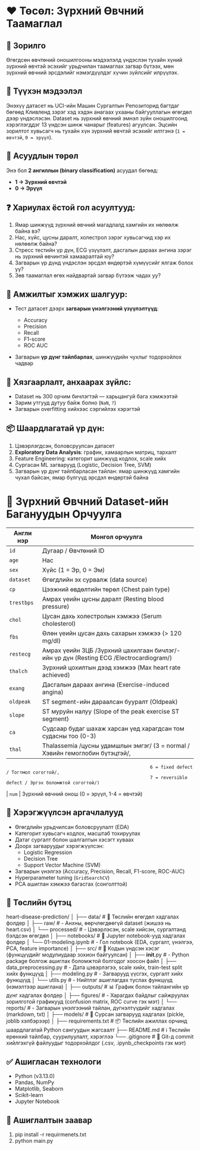 # ❤️ Төсөл: Зүрхний Өвчний Таамаглал

## 🎯 Зорилго  
Өгөгдсөн өвчтөний оношилгооны мэдээлэлд үндэслэн тухайн хүний зүрхний өвчтэй эсэхийг урьдчилан таамаглах загвар бүтээх, мөн зүрхний өвчний эрсдэлийг нэмэгдүүлдэг хүчин зүйлсийг илрүүлэх.

## 🧾 Түүхэн мэдээлэл  
Энэхүү датасет нь UCI-ийн Машин Сургалтын Репозиторид багтдаг бөгөөд Кливленд зэрэг хэд хэдэн анагаах ухааны байгууллагын өгөгдөл дээр үндэслэсэн. Dataset нь зүрхний өвчний эмнэл зүйн оношилгоонд хэрэглэгддэг 13 үндсэн шинж чанарыг (features) агуулсан. Эцсийн зорилтот хувьсагч нь тухайн хүн зүрхний өвчтэй эсэхийг илтгэнэ (`1 = өвчтэй`, `0 = эрүүл`).

## 🧠 Асуудлын төрөл  
Энэ бол **2 ангиллын (binary classification)** асуудал бөгөөд:
- **1 → Зүрхний өвчтэй**
- **0 → Эрүүл**

## ❓ Хариулах ёстой гол асуултууд:
1. Ямар шинжүүд зүрхний өвчний магадлалд хамгийн их нөлөөлж байна вэ?
2. Нас, хүйс, цусны даралт, холестрол зэрэг хувьсагчид хэр их нөлөөлж байна?
3. Стресс тестийн үр дүн, ECG үзүүлэлт, дасгалын дараах ангина зэрэг нь зүрхний өвчинтэй хамааралтай юу?
4. Загварын үр дүнд үндэслэн эрсдэл өндөртэй хүмүүсийг ялгаж болох уу?
5. Зөв таамаглал өгөх найдвартай загвар бүтээж чадах уу?

## 📏 Амжилтыг хэмжих шалгуур:
- Тест датасет дээрх **загварын үнэлгээний үзүүлэлтүүд**:  
  - Accuracy  
  - Precision  
  - Recall  
  - F1-score  
  - ROC AUC

- Загварын **үр дүнг тайлбарлах**, шинжүүдийн чухлыг тодорхойлох чадвар

## 🚧 Хязгаарлалт, анхаарах зүйлс:
- Dataset нь 300 орчим бичлэгтэй — харьцангуй бага хэмжээтэй
- Зарим утгууд дутуу байж болно (`NaN`, `?`)
- Загварын overfitting хийхээс сэргийлэх хэрэгтэй

## 📦 Шаардлагатай үр дүн:
1. Цэвэрлэгдсэн, боловсруулсан датасет
2. **Exploratory Data Analysis**: график, хамаарлын матриц, тархалт
3. Feature Engineering: категорит шинжүүд кодлох, scale хийх
4. Сургасан ML загварууд (Logistic, Decision Tree, SVM)
5. Загварын үр дүнг тайлбарласан тайлан: ямар шинжүүд хамгийн чухал байсан, ямар бүлгүүд эрсдэл өндөртэй байна

# 🏥 Зүрхний Өвчний Dataset-ийн Багануудын Орчуулга

| Англи нэр         | Монгол орчуулга                               
|-------------------|-----------------------------------------------
| `id`              | Дугаар / Өвчтөний ID                         
| `age`             | Нас                                          
| `sex`             | Хүйс (1 = Эр, 0 = Эм)                        
| `dataset`         | Өгөгдлийн эх сурвалж (data source)           
| `cp`              | Цээжний өвдөлтийн төрөл (Chest pain type)    
| `trestbps`        | Амрах үеийн цусны даралт (Resting blood pressure) 
| `chol`            | Цусан дахь холестролын хэмжээ (Serum cholesterol) 
| `fbs`             | Өлөн үеийн цусан дахь сахарын хэмжээ (> 120 mg/dl) 
| `restecg`         | Амрах үеийн ЗЦБ /Зүрхний цахилгаан бичлэг/-ийн үр дүн (Resting ECG /Electrocardiogram/)      
| `thalch`          | Зүрхний цохилтын дээд хэмжээ (Max heart rate achieved) 
| `exang`           | Дасгалын дараах ангина (Exercise-induced angina) 
| `oldpeak`         | ST segment-ийн дараалсан бууралт (Oldpeak)     
| `slope`           | ST муруйн налуу (Slope of the peak exercise ST segment) 
| `ca`              | Судсаар будаг шахаж харсан үед харагдсан том судасны тоо (0-3) 
| `thal`            | Thalassemia /цусны удамшлын эмгэг/ (3 = normal /Хэвийн гемоглобин бүтэцтэй/, 
                                                          6 = fixed defect / Тогтмол согогтой/, 
                                                          7 = reversible defect / Эргэх боломжтой согогтой/) 
| `num`             | Зүрхний өвчний онош (0 = эрүүл, 1-4 = өвчтэй) 


## 🧠 Хэрэгжүүлсэн аргачлалууд

- Өгөгдлийн урьдчилсан боловсруулалт (EDA)
- Категорит хувьсагч кодлох, масштаб тохируулах
- Датаг сургалт болон шалгалтын хэсэгт хуваах
- Доорх загваруудыг хэрэгжүүлсэн:
  - Logistic Regression
  - Decision Tree
  - Support Vector Machine (SVM)  
- Загварын үнэлгээ (Accuracy, Precision, Recall, F1-score, ROC-AUC)
- Hyperparameter tuning (`GridSearchCV`)
- PCA ашиглан хэмжээ багасгах (сонголттой)

## 📁 Төслийн бүтэц

heart-disease-prediction/
│
├── data/                    # 📂 Төслийн өгөгдөл хадгалах фолдер
│   ├── raw/                 # - Анхны, өөрчлөгдөөгүй dataset (жишээ нь heart.csv)
│   └── processed/           # - Цэвэрлэсэн, scale хийсэн, сургалтанд бэлдсэн өгөгдөл
│
├── notebooks/               # 📓 Jupyter notebook-ууд хадгалах фолдер
│   └── 01-modeling.ipynb    # - Гол notebook (EDA, сургалт, үнэлгээ, PCA, feature importance)
│
├── src/                     # 🧠 Кодын үндсэн хэсэг (функцүүдийг модулиудаар зохион байгуулсан)
│   ├── __init__.py              # - Python package болгож ашиглах боломжтой болгодог хоосон файл
│   ├── data_preprocessing.py   # - Дата цэвэрлэгээ, scale хийх, train-test split хийх функцүүд
│   ├── modeling.py             # - Загварууд үүсгэх, сургалт хийх функцүүд
│   └── utils.py                # - Нийтлэг ашиглагдах туслах функцүүд (нэмэлтээр ашиглана)
│
├── outputs/                 # 📊 График болон тайлангийн үр дүнг хадгалах фолдер
│   ├── figures/             # - Харагдах байдлыг сайжруулах зорилготой графикууд (confusion matrix, ROC curve гэх мэт)
│   └── reports/             # - Загварын үнэлгээний тайлан, дүгнэлтүүдийг хадгалах (markdown, txt)
│
├── models/                  # 🎯 Сурсан загварууд хадгалах (pickle, joblib хэлбэрээр)
│
├── requirements.txt         # 📦 Төслийн ажиллах орчинд шаардлагатай Python сангуудын жагсаалт
├── README.md                # ℹ️ Төслийн ерөнхий тайлбар, суурилуулалт, хэрэглээ
└── .gitignore               # 🧽 Git-д commit хийлгэхгүй файлуудыг тодорхойлдог (.csv, .ipynb_checkpoints гэх мэт)


## ✅ Ашигласан технологи

- Python (v3.13.0)
- Pandas, NumPy
- Matplotlib, Seaborn
- Scikit-learn
- Jupyter Notebook

## 📌 Ашиглалтын заавар
1. pip install -r requirmenets.txt
2. python main.py
